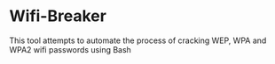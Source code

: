 # Wifi-Breaker
This tool attempts to automate the process of cracking WEP, WPA and WPA2 wifi passwords using Bash
